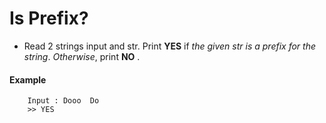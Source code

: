 # Is Prefix?

- Read 2 strings input and str. Print **YES** if *the given str is a prefix for the string*.
*Otherwise*, print **NO** .
#### Example
```
    Input : Dooo  Do
    >> YES
```